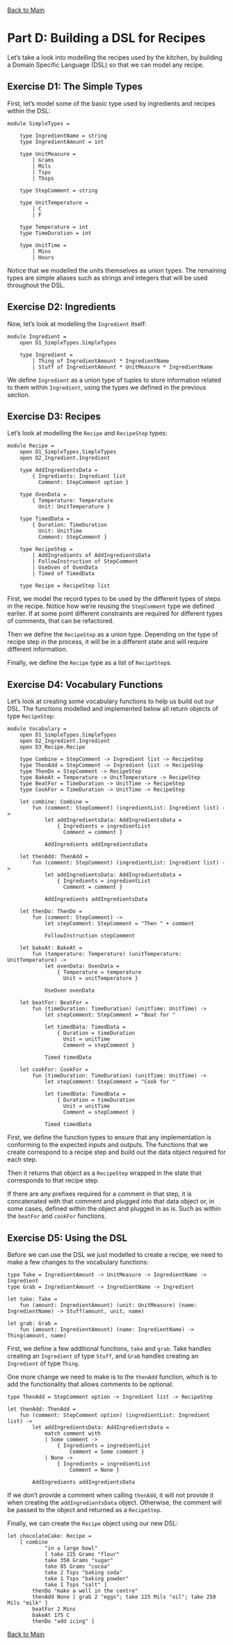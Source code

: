 [Back to Main](../README.md)

# Part D: Building a DSL for Recipes

Let’s take a look into modelling the recipes used by the kitchen, by building a Domain Specific Language (DSL) so that we can model any recipe.

## Exercise D1: The Simple Types

First, let’s model some of the basic type used by ingredients and recipes within the DSL:

```
module SimpleTypes =

    type IngredientName = string
    type IngredientAmount = int

    type UnitMeasure =
        | Grams
        | Mils
        | Tsps
        | Tbsps

    type StepComment = string

    type UnitTemperature =
        | C
        | F

    type Temperature = int
    type TimeDuration = int

    type UnitTime =
        | Mins
        | Hours
```

Notice that we modelled the units themselves as union types. The remaining types are simple aliases such as strings and integers that will be used throughout the DSL.

## Exercise D2: Ingredients

Now, let’s look at modelling the `Ingredient` itself:

```
module Ingredient =
    open D1_SimpleTypes.SimpleTypes

    type Ingredient =
        | Thing of IngredientAmount * IngredientName
        | Stuff of IngredientAmount * UnitMeasure * IngredientName
```

We define `Ingredient` as a union type of tuples to store information related to them within `Ingredient`, using the types we defined in the previous section.

## Exercise D3: Recipes

Let’s look at modelling the `Recipe` and `RecipeStep` types:

```
module Recipe =
    open D1_SimpleTypes.SimpleTypes
    open D2_Ingredient.Ingredient

    type AddIngredientsData =
        { Ingredients: Ingredient list
          Comment: StepComment option }

    type OvenData =
        { Temperature: Temperature
          Unit: UnitTemperature }

    type TimedData =
        { Duration: TimeDuration
          Unit: UnitTime
          Comment: StepComment }

    type RecipeStep =
        | AddIngredients of AddIngredientsData
        | FollowInstruction of StepComment
        | UseOven of OvenData
        | Timed of TimedData

    type Recipe = RecipeStep list
```

First, we model the record types to be used by the different types of steps in the recipe. Notice how we’re reusing the `StepComment` type we defined earlier. If at some point different constraints are required for different types of comments, that can be refactored.

Then we define the `RecipeStep` as a union type. Depending on the type of recipe step in the process, it will be in a different state and will require different information.

Finally, we define the `Recipe` type as a list of `RecipeStep`s.

## Exercise D4: Vocabulary Functions

Let’s look at creating some vocabulary functions to help us build out our DSL. The functions modelled and implemented below all return objects of type `RecipeStep`:

```
module Vocabulary =
    open D1_SimpleTypes.SimpleTypes
    open D2_Ingredient.Ingredient
    open D3_Recipe.Recipe

    type Combine = StepComment -> Ingredient list -> RecipeStep
    type ThenAdd = StepComment -> Ingredient list -> RecipeStep
    type ThenDo = StepComment -> RecipeStep
    type BakeAt = Temperature -> UnitTemperature -> RecipeStep
    type BeatFor = TimeDuration -> UnitTime -> RecipeStep
    type CookFor = TimeDuration -> UnitTime -> RecipeStep

    let combine: Combine =
        fun (comment: StepComment) (ingredientList: Ingredient list) ->
            let addIngredientsData: AddIngredientsData =
                { Ingredients = ingredientList
                  Comment = comment }

            AddIngredients addIngredientsData

    let thenAdd: ThenAdd =
        fun (comment: StepComment) (ingredientList: Ingredient list) ->
            let addIngredientsData: AddIngredientsData =
                { Ingredients = ingredientList
                  Comment = comment }

            AddIngredients addIngredientsData

    let thenDo: ThenDo =
        fun (comment: StepComment) ->
            let stepComment: StepComment = "Then " + comment

            FollowInstruction stepComment

    let bakeAt: BakeAt =
        fun (temperature: Temperature) (unitTemperature: UnitTemperature) ->
            let ovenData: OvenData =
                { Temperature = temperature
                  Unit = unitTemperature }

            UseOven ovenData

    let beatFor: BeatFor =
        fun (timeDuration: TimeDuration) (unitTime: UnitTime) ->
            let stepComment: StepComment = "Beat for "

            let timedData: TimedData =
                { Duration = timeDuration
                  Unit = unitTime
                  Comment = stepComment }

            Timed timedData

    let cookFor: CookFor =
        fun (timeDuration: TimeDuration) (unitTime: UnitTime) ->
            let stepComment: StepComment = "Cook for "

            let timedData: TimedData =
                { Duration = timeDuration
                  Unit = unitTime
                  Comment = stepComment }

            Timed timedData
```

First, we define the function types to ensure that any implementation is conforming to the expected inputs and outputs. The functions that we create correspond to a recipe step and build out the data object required for each step.

Then it returns that object as a `RecipeStep` wrapped in the state that corresponds to that recipe step.

If there are any prefixes required for a comment in that step, it is concatenated with that comment and plugged into that data object or, in some cases, defined within the object and plugged in as is. Such as within the `beatFor` and `cookFor` functions.

## Exercise D5: Using the DSL

Before we can use the DSL we just modelled to create a recipe, we need to make a few changes to the vocabulary functions:

```
type Take = IngredientAmount -> UnitMeasure -> IngredientName -> Ingredient
type Grab = IngredientAmount -> IngredientName -> Ingredient

let take: Take =
    fun (amount: IngredientAmount) (unit: UnitMeasure) (name: IngredientName) -> Stuff(amount, unit, name)

let grab: Grab =
    fun (amount: IngredientAmount) (name: IngredientName) -> Thing(amount, name)
```

First, we define a few additional functions, `take` and `grab`. Take handles creating an `Ingredient` of type `Stuff`, and `Grab` handles creating an `Ingredient` of type `Thing`.

One more change we need to make is to the `thenAdd` function, which is to add the functionality that allows comments to be optional:

```
type ThenAdd = StepComment option -> Ingredient list -> RecipeStep

let thenAdd: ThenAdd =
    fun (comment: StepComment option) (ingredientList: Ingredient list) ->
        let addIngredientsData: AddIngredientsData =
            match comment with
            | Some comment ->
                { Ingredients = ingredientList
                    Comment = Some comment }
            | None ->
                { Ingredients = ingredientList
                    Comment = None }

        AddIngredients addIngredientsData
```

If we don’t provide a comment when calling `thenAdd`, it will not provide it when creating the `addIngredientsData` object. Otherwise, the comment will be passed to the object and returned as a `RecipeStep`.

Finally, we can create the `Recipe` object using our new DSL:

```
let chocolateCake: Recipe =
    [ combine
            "in a large bowl"
            [ take 225 Grams "flour"
            take 350 Grams "sugar"
            take 85 Grams "cocoa"
            take 2 Tsps "baking soda"
            take 1 Tsps "baking powder"
            take 1 Tsps "salt" ]
        thenDo "make a well in the centre"
        thenAdd None [ grab 2 "eggs"; take 125 Mils "oil"; take 250 Mils "milk" ]
        beatFor 2 Mins
        bakeAt 175 C
        thenDo "add icing" ]
```

[Back to Main](../README.md)
